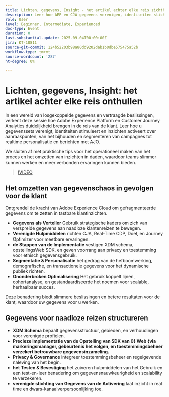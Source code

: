 ```yaml
---
title: Lichten, gegevens, Insight - het artikel achter elke reis zichtbaar maken
description: Leer hoe AEP en CJA gegevens verenigen, identiteiten stichten en inzichten activeren voor realtime personalisatie en slimmere klantreizen.
role: User
level: Beginner, Intermediate, Experienced
doc-type: Event
duration: 0
last-substantial-update: 2025-09-04T00:00:00Z
jira: KT-18811
source-git-commit: 124b52203b98a80dd9202dab1b0dbe575475a52b
workflow-type: tm+mt
source-wordcount: '287'
ht-degree: 0%

---
```



# Lichten, gegevens, Insight: het artikel achter elke reis onthullen

In een wereld van losgekoppelde gegevens en vertraagde beslissingen, verkent deze sessie hoe Adobe Experience Platform en Customer Journey Analytics duidelijkheid brengen in de reis van de klant. Leer hoe u gegevenssets verenigt, identiteiten stimuleert en inzichten activeert over aanraakpunten, van het bijhouden en segmenteren van campagnes tot realtime personalisatie en berichten met AJO.

We sluiten af met praktische tips voor het operationeel maken van het proces en het omzetten van inzichten in daden, waardoor teams slimmer kunnen werken en meer verbonden ervaringen kunnen bieden.

>[!VIDEO](https://video.tv.adobe.com/v/3471109/?learn=on&enablevpops)

## Het omzetten van gegevenschaos in gevolgen voor de klant

Ontgrendel de kracht van Adobe Experience Cloud om gefragmenteerde gegevens om te zetten in tastbare klantinzichten.

* **Gegevens als Verteller** Gebruik strategische kaders om zich van verspreide gegevens aan naadloze klantenreizen te bewegen.
* **Verenigde Hulpmiddelen** richten CJA, Real-Time CDP, Doel, en Journey Optimizer voor meetbare ervaringen.
* **de Stappen van de Implementatie** vestigen XDM schema, opstellingsWeb SDK, en geven voorrang aan privacy en toestemming voor ethisch gegevensgebruik.
* **Segmentatie &amp; Personalisatie** het gedrag van de hefboomwerking, demografische, en transactionele gegevens voor het dynamische publiek richten.
* **Ononderbroken Optimalisering** Het gebruik koppelt lijnen, cohortanalyse, en gestandaardiseerde het noemen voor scalable, herhaalbaar succes.

Deze benadering biedt slimmere beslissingen en betere resultaten voor de klant, waardoor uw gegevens voor u werken.

## Gegevens voor naadloze reizen structureren

* **XDM Schema** bepaalt gegevensstructuur, gebieden, en verhoudingen voor verenigde profielen.
* **Precieze implementatie van de Opstelling van SDK van 0} Web {via markeringsmanager, gebeurtenis het volgen, en toestemmingsbeheer verzekert betrouwbare gegevensinzameling.**
* **Privacy &amp; Governance** integreer toestemmingsbeheer en regelgevende naleving van het begin.
* **het Testen &amp; Bevestiging** het zuiveren hulpmiddelen van het Gebruik en een test-en-leer benadering om gegevensnauwkeurigheid en scalability te verzekeren.
* **verenigde stichting van Gegevens van de Activering** laat inzicht in real time en dwars-kanaalverpersoonlijking toe.
